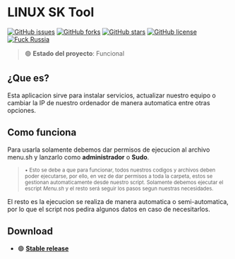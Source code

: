 # LINUX SK Tool
[![GitHub issues](https://img.shields.io/github/issues/Harrytx426/linux-sk-tool)](https://github.com/Harrytx426/linux-sk-tool/issues)
[![GitHub forks](https://img.shields.io/github/forks/Harrytx426/linux-sk-tool)](https://github.com/Harrytx426/linux-sk-tool/network)
[![GitHub stars](https://img.shields.io/github/stars/Harrytx426/linux-sk-tool)](https://github.com/Harrytx426/linux-sk-tool/stargazers)
[![GitHub license](https://img.shields.io/github/license/Harrytx426/linux-sk-tool)](https://github.com/Harrytx426/linux-sk-tool/blob/main/LICENSE)
[![Fuck Russia](https://img.shields.io/badge/Fuck-Russia-green)](https://github.com/Harrytx426/linux-sk-tool/blob/main/LICENSE)

> 🟢 **Estado del proyecto**: Funcional


## ¿Que es?
Esta aplicacion sirve para instalar servicios, actualizar nuestro equipo o cambiar la IP de nuestro ordenador de manera automatica entre otras opciones.

## Como funciona
Para usarla solamente debemos dar permisos de ejecucion al archivo menu.sh y lanzarlo como **administrador** o **Sudo**. 
  > <sub> • Esto se debe a que para funcionar, todos nuestros codigos y archivos deben poder ejecutarse, por ello, en vez de dar permisos a toda la carpeta, estos se gestionan automaticamente desde nuestro script. Solamente debemos ejecutar el escript *Menu.sh* y el resto será seguir los pasos segun nuestras necesidades.</sub>
  
El resto es la ejecucion se realiza de manera automatica o semi-automatica, por lo que el script nos pedira algunos datos en caso de necesitarlos. 


## Download

- 🟢 **[Stable release](https://github.com/Harrytx426/linux-sk-tool/archive/refs/heads/main.zip)**

